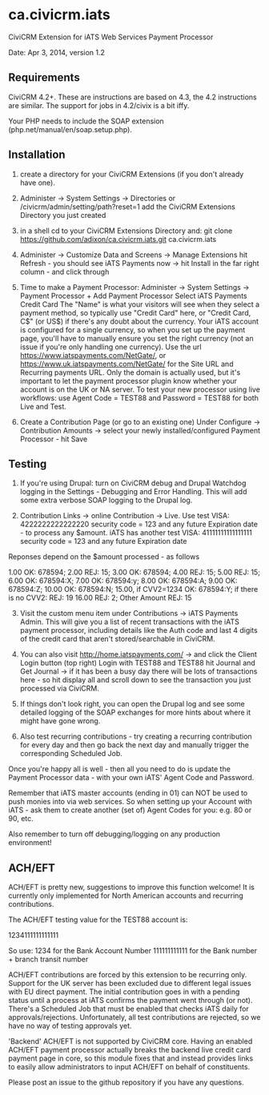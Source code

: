 ca.civicrm.iats
===============

CiviCRM Extension for iATS Web Services Payment Processor

Date: Apr 3, 2014, version 1.2


Requirements
------------

CiviCRM 4.2+. These are instructions are based on 4.3, the 4.2 instructions are similar. The support for jobs in 4.2/civix is a bit iffy.

Your PHP needs to include the SOAP extension (php.net/manual/en/soap.setup.php).  


Installation 
------------

1. create a directory for your CiviCRM Extensions (if you don't already have one).

2. Administer -> System Settings -> Directories or /civicrm/admin/setting/path?reset=1
add the CiviCRM Extensions Directory you just created

3. in a shell cd to your CiviCRM Extensions Directory and:
git clone https://github.com/adixon/ca.civicrm.iats.git ca.civicrm.iats

4. Administer -> Customize Data and Screens -> Manage Extensions
hit Refresh - you should see iATS Payments now -> hit Install in the far right column - and click through

5. Time to make a Payment Processor: 
 Administer -> System Settings -> Payment Processor + Add Payment Processor
 Select iATS Payments Credit Card
 The "Name" is what your visitors will see when they select a payment method, so typically use "Credit Card" here, or "Credit Card, C$" (or US$) if there's any doubt about the currency. Your iATS account is configured for a single currency, so when you set up the payment page, you'll have to manually ensure you set the right currency (not an issue if you're only handling one currency).
 Use the url https://www.iatspayments.com/NetGate/, or https://www.uk.iatspayments.com/NetGate/ for the Site URL and Recurring payments URL. Only the domain is actually used, but it's important to let the payment processor plugin know whether your account is on the UK or NA server.
 To test your new processor using live workflows: use Agent Code = TEST88 and Password = TEST88 for both Live and Test.

6. Create a Contribution Page (or go to an existing one)
 Under Configure -> Contribution Amounts -> select your newly installed/configured Payment Processor - hit Save


Testing
-------

1. If you're using Drupal: turn on CiviCRM debug and Drupal Watchdog logging in the Settings - Debugging and Error Handling. This will add some extra verbose SOAP logging to the Drupal log.

2. Contribution Links -> online Contribution -> Live.
Use test VISA:  4222222222222220 security code = 123 and any future Expiration date - to process any $amount. 
 iATS has another test VISA: 41111111111111111 security code = 123 and any future Expiration date 

 Reponses depend on the $amount processed - as follows

 1.00 OK: 678594;
 2.00 REJ: 15;
 3.00 OK: 678594;
 4.00 REJ: 15;
 5.00 REJ: 15;
 6.00 OK: 678594:X;
 7.00 OK: 678594:y;
 8.00 OK: 678594:A;
 9.00 OK: 678594:Z;
 10.00 OK: 678594:N;
 15.00, if CVV2=1234 OK: 678594:Y; if there is no CVV2: REJ: 19
 16.00 REJ: 2;
 Other Amount REJ: 15

3. Visit the custom menu item under Contributions -> iATS Payments Admin. This will give you a list of recent transactions with the iATS payment processor, including details like the Auth code and last 4 digits of the credit card that aren't stored/searchable in CiviCRM.

4. You can also visit http://home.iatspayments.com/ -> and click the Client Login button (top right)
 Login with TEST88 and TEST88
 hit Journal and Get Journal -> if it has been a busy day there will be lots of transactions here - so hit display all 
 and scroll down to see the transaction you just processed via CiviCRM.

5. If things don't look right, you can open the Drupal log and see some detailed logging of the SOAP exchanges for more hints about where it might have gone wrong.

6. Also test recurring contributions - try creating a recurring contribution for every day and then go back the next day and manually trigger the corresponding Scheduled Job.

 Once you're happy all is well - then all you need to do is update the Payment Processor data - with your own iATS' Agent Code and Password. 

 Remember that iATS master accounts (ending in 01) can NOT be used to push monies into via web services. So when setting up your Account with iATS - ask them to create another (set of) Agent Codes for you: e.g. 80 or 90, etc. 

 Also remember to turn off debugging/logging on any production environment!


ACH/EFT
-------

ACH/EFT is pretty new, suggestions to improve this function welcome! It is currently only implemented for North American accounts and recurring contributions.

The ACH/EFT testing value for the TEST88 account is:

1234111111111111

So use:
1234 for the Bank Account Number
111111111111 for the Bank number + branch transit number

ACH/EFT contributions are forced by this extension to be recurring only. Support for the UK server has been excluded due to different legal issues with EU direct payment. The initial contribution goes in with a pending status until a process at iATS confirms the payment went through (or not). There's a Scheduled Job that must be enabled that checks iATS daily for approvals/rejections. Unfortunately, all test contributions are rejected, so we have no way of testing approvals yet.

'Backend' ACH/EFT is not supported by CiviCRM core. Having an enabled ACH/EFT payment processor actually breaks the backend live credit card payment page in core, so this module fixes that and instead provides links to easily allow administrators to input ACH/EFT on behalf of constituents.

Please post an issue to the github repository if you have any questions.

